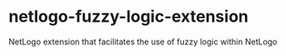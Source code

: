 # netlogo-fuzzy-logic-extension
NetLogo extension that facilitates the use of fuzzy logic within NetLogo
